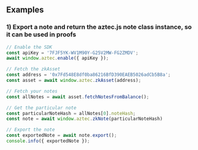 ## Examples
### 1) Export a note and return the aztec.js note class instance, so it can be used in proofs
```js
// Enable the SDK
const apiKey = '7FJF5YK-WV1M90Y-G25V2MW-FG2ZMDV';
await window.aztec.enable({ apiKey });

// Fetch the zkAsset
const address = '0x7Fd548E8df0ba86216BfD390EAEB5026adCb5B8a';
const asset = await window.aztec.zkAsset(address);

// Fetch your notes
const allNotes = await asset.fetchNotesFromBalance();

// Get the particular note
const particularNoteHash = allNotes[0].noteHash;
const note = await window.aztec.zkNote(particularNoteHash)

// Export the note
const exportedNote = await note.export();
console.info({ exportedNote });
```
